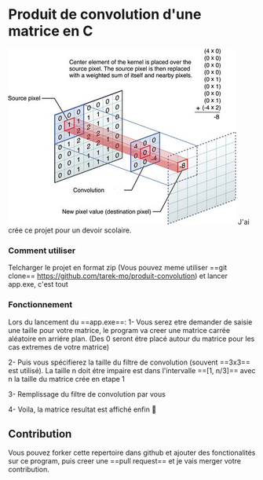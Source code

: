 # Produit de convolution d'une matrice en C

![Alt text](image.png)
J'ai crée ce projet pour un devoir scolaire.

### Comment utiliser

Telcharger le projet en format zip (Vous pouvez meme utiliser ==git clone== https://github.com/tarek-mo/produit-convolution) et lancer app.exe, c'est tout

### Fonctionnement

Lors du lancement du ==app.exe==:
1- Vous serez etre demander de saisie une taille pour votre matrice, le program va creer une matrice carrée aléatoire en arriére plan. (Des 0 seront étre placé autour du matrice pour les cas extremes de votre matrice)

2- Puis vous spécifierez la taille du filtre de convolution (souvent ==3x3== est utilisé). La taille n doit étre impaire est dans l'intervalle ==[1, n/3]== avec n la taille du matrice crée en etape 1

3- Remplissage du filtre de convolution par vous

4- Voila, la matrice resultat est affiché enfin 🚀

## Contribution

Vous pouvez forker cette repertoire dans github et ajouter des fonctionalités sur ce program, puis creer une ==pull request== et je vais merger votre contribution.

